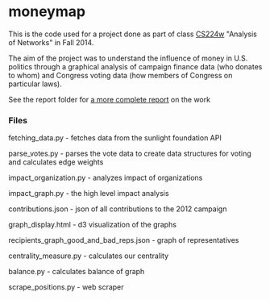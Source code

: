 moneymap
========

This is the code used for a project done as part of class [CS224w](http://web.stanford.edu/class/cs224w/) "Analysis of Networks" in Fall 2014.

The aim of the project was to understand the influence of money in U.S. politics through a graphical analysis of campaign finance data (who donates to whom) and Congress voting data (how members of Congress on particular laws).

See the report folder for [a more complete report](./report/analysis-political-networks.pdf) on the work

### Files ###
fetching_data.py - fetches data from the sunlight foundation API

parse_votes.py - parses the vote data to create data structures for voting and calculates edge weights

impact_organization.py - analyzes impact of organizations

impact_graph.py - the high level impact analysis

contributions.json - json of all contributions to the 2012 campaign

graph_display.html - d3 visualization of the graphs

recipients_graph_good_and_bad_reps.json - graph of representatives

centrality_measure.py - calculates our centrality

balance.py - calculates balance of graph

scrape_positions.py - web scraper
